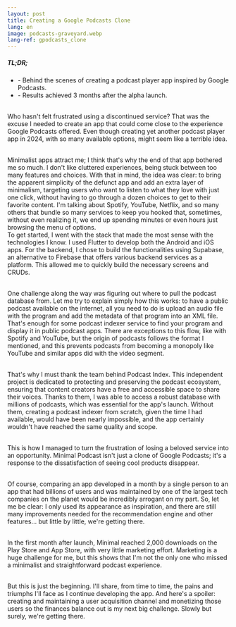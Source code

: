 ```yaml
---
layout: post
title: Creating a Google Podcasts Clone
lang: en
image: podcasts-graveyard.webp
lang-ref: gpodcasts_clone
---
```


##### **TL;DR;**

- \- Behind the scenes of creating a podcast player app inspired by Google
  Podcasts.
- \- Results achieved 3 months after the alpha launch.

<br /> Who hasn't felt frustrated using a discontinued service? That was the
excuse I needed to create an app that could come close to the experience Google
Podcasts offered. Even though creating yet another podcast player app in 2024,
with so many available options, might seem like a terrible idea.

<br />
Minimalist apps attract me; I think that's why the end of that app bothered me
so much. I don't like cluttered experiences, being stuck between too many
features and choices. With that in mind, the idea was clear: to bring the
apparent simplicity of the defunct app and add an extra layer of minimalism,
targeting users who want to listen to what they love with just one click,
without having to go through a dozen choices to get to their favorite content.
I'm talking about Spotify, YouTube, Netflix, and so many others that bundle so
many services to keep you hooked that, sometimes, without even realizing it, we
end up spending minutes or even hours just browsing the menu of options.

<br />
To get started, I went with the stack that made the most sense with the
technologies I know. I used Flutter to develop both the Android and iOS apps.
For the backend, I chose to build the functionalities using Supabase, an
alternative to Firebase that offers various backend services as a platform. This
allowed me to quickly build the necessary screens and CRUDs.

<br /> One challenge along the way was figuring out where to pull the podcast
database from. Let me try to explain simply how this works: to have a public
podcast available on the internet, all you need to do is upload an audio file
with the program and add the metadata of that program into an XML file. That's
enough for some podcast indexer service to find your program and display it in
public podcast apps. There are exceptions to this flow, like with Spotify and
YouTube, but the origin of podcasts follows the format I mentioned, and this
prevents podcasts from becoming a monopoly like YouTube and similar apps did
with the video segment.

<br /> That's why I must thank the team behind Podcast Index. This independent
project is dedicated to protecting and preserving the podcast ecosystem,
ensuring that content creators have a free and accessible space to share their
voices. Thanks to them, I was able to access a robust database with millions of
podcasts, which was essential for the app's launch. Without them, creating a
podcast indexer from scratch, given the time I had available, would have been
nearly impossible, and the app certainly wouldn't have reached the same quality
and scope.

<br /> This is how I managed to turn the frustration of losing a beloved service
into an opportunity. Minimal Podcast isn't just a clone of Google Podcasts; it's
a response to the dissatisfaction of seeing cool products disappear.

<br /> Of course, comparing an app developed in a month by a single person to an
app that had billions of users and was maintained by one of the largest tech
companies on the planet would be incredibly arrogant on my part. So, let me be
clear: I only used its appearance as inspiration, and there are still many
improvements needed for the recommendation engine and other features... but
little by little, we're getting there.

<br /> In the first month after launch, Minimal reached 2,000 downloads on the
Play Store and App Store, with very little marketing effort. Marketing is a huge
challenge for me, but this shows that I'm not the only one who missed a
minimalist and straightforward podcast experience.

<br /> But this is just the beginning. I'll share, from time to time, the pains
and triumphs I'll face as I continue developing the app. And here's a spoiler:
creating and maintaining a user acquisition channel and monetizing those users
so the finances balance out is my next big challenge. Slowly but surely, we're
getting there.
